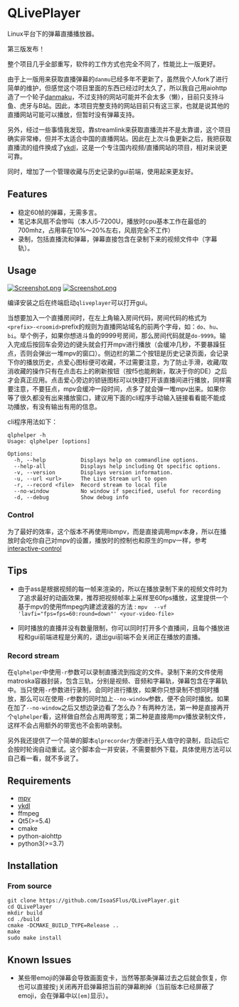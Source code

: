 # QLivePlayer
Linux平台下的弹幕直播播放器。

第三版发布！

整个项目几乎全部重写，软件的工作方式也完全不同了，性能比上一版更好。

由于上一版用来获取直播弹幕的`danmu`已经多年不更新了，虽然我个人fork了进行简单的维护，但感觉这个项目里面的东西已经过时太久了，所以我自己用aiohttp造了一个轮子[danmaku](https://github.com/IsoaSFlus/danmaku)，不过支持的网站可能并不会太多（懒），目前只支持斗鱼、虎牙与B站。因此，本项目完整支持的网站目前只有这三家，也就是说其他的直播网站可能可以播放，但暂时没有弹幕支持。

另外，经过一些事情我发现，靠streamlink来获取直播流并不是太靠谱，这个项目确实非常棒，但并不太适合中国的直播网站。因此在上次斗鱼更新之后，我把获取直播流的组件换成了[ykdl](https://github.com/zhangn1985/ykdl)，这是一个专注国内视频/直播网站的项目，相对来说更可靠。

同时，增加了一个管理收藏与历史记录的gui前端，使用起来更友好。

## Features
* 稳定60帧的弹幕，无需多言。
* 笔记本风扇不会惨叫（本人i5-7200U，播放时cpu基本工作在最低的700mhz，占用率在10%～20%左右，风扇完全不工作）
* 录制，包括直播流和弹幕，弹幕直接包含在录制下来的视频文件中（字幕轨）。

## Usage
[![Screenshot.png](https://raw.githubusercontent.com/IsoaSFlus/QLivePlayer/master/pictures/s1.png)](https://raw.githubusercontent.com/IsoaSFlus/QLivePlayer/master/pictures/s1.png)
[![Screenshot.png](https://raw.githubusercontent.com/IsoaSFlus/QLivePlayer/master/pictures/s2.png)](https://raw.githubusercontent.com/IsoaSFlus/QLivePlayer/master/pictures/s2.png)

编译安装之后在终端启动`qliveplayer`可以打开gui。

当想要加入一个直播房间时，在左上角输入房间代码，房间代码的格式为`<prefix>-<roomid>`prefix的规则为直播网站域名的前两个字母，如：`do`、`hu`、`bi`。举个例子，如果你想进斗鱼的9999号房间，那么房间代码就是`do-9999`。输入完成后按回车会旁边的键头就会打开mpv进行播放（会缓冲几秒，不要暴躁狂点，否则会弹出一堆mpv的窗口）。侧边栏的第二个按钮是历史记录页面，会记录下你的播放历史，点爱心图标便可收藏，不过需要注意，为了防止手滑，收藏/取消收藏的操作只有在点击右上的刷新按钮（按f5也能刷新，取决于你的DE）之后才会真正应用。点击爱心旁边的锁链图标可以快捷打开该直播间进行播放，同样需要注意，不要狂点，mpv会缓冲一段时间，点多了就会弹一堆mpv出来。如果你等了很久都没有出来播放窗口，建议用下面的cli程序手动输入链接看看能不能成功播放，有没有输出有用的信息。

cli程序用法如下：

```
qlphelper -h
Usage: qlphelper [options]

Options:
  -h, --help           Displays help on commandline options.
  --help-all           Displays help including Qt specific options.
  -v, --version        Displays version information.
  -u, --url <url>      The Live Stream url to open
  -r, --record <file>  Record stream to local file
  --no-window          No window if specified, useful for recording
  -d, --debug          Show debug info

```
### Control
为了最好的效率，这个版本不再使用libmpv，而是直接调用mpv本身，所以在播放时会吃你自己对mpv的设置，播放时的控制也和原生的mpv一样，参考[interactive-control](https://mpv.io/manual/stable/#interactive-control)

## Tips
* 由于ass是根据视频的每一帧来渲染的，所以在播放录制下来的视频文件时为了追求最好的动画效果，推荐把视频帧率上采样至60fps播放，这里提供一个基于mpv的使用ffmpeg内建滤波器的方法 :
`mpv  --vf 'lavfi="fps=fps=60:round=down"' <your-video-file>`

* 同时播放的直播并没有数量限制，你可以同时打开多个直播间，且每个播放进程和gui前端进程是分离的，退出gui前端不会关闭正在播放的直播。

### Record stream

在`qlphelper`中使用`-r`参数可以录制直播流到指定的文件。录制下来的文件使用matroska容器封装，包含三轨，分别是视频、音频和字幕轨，弹幕包含在字幕轨中。当只使用`-r`参数进行录制，会同时进行播放，如果你只想录制不想同时播放，那么可以在使用`-r`参数的同时加上`--no-window`参数，便不会同时播放。如果在加了`--no-window`之后又想边录边看了怎么办？有两种方法，第一种是直接再开个`qlphelper`看，这样做自然会占用两带宽；第二种是直接用mpv播放录制文件，这样不会占用额外的带宽也不会影响录制。

另外我还提供了一个简单的脚本`qlprecorder`方便进行无人值守的录制，启动后它会按时轮询自动重试。这个脚本会一并安装，不需要额外下载，具体使用方法可以自己看一看，就不多说了。


## Requirements
* [mpv](https://github.com/mpv-player/mpv)
* [ykdl](https://github.com/zhangn1985/ykdl)
* ffmpeg
* Qt5(>=5.4)
* cmake
* python-aiohttp
* python3(>=3.7)

## Installation
### From source
```
git clone https://github.com/IsoaSFlus/QLivePlayer.git
cd QLivePlayer
mkdir build
cd ./build
cmake -DCMAKE_BUILD_TYPE=Release ..
make
sudo make install
```




## Known Issues
* 某些带emoji的弹幕会导致画面变卡，当然等那条弹幕过去之后就会恢复，你也可以直接按`j`关闭再开启弹幕把当前的弹幕刷掉（当前版本已经屏蔽了emoji，会在弹幕中以`[em]`显示）。

